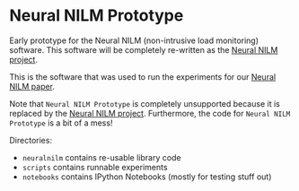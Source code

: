 # Neural NILM Prototype

Early prototype for the Neural NILM (non-intrusive load monitoring)
software.  This software will be completely re-written as the [Neural
NILM project](https://github.com/JackKelly/neuralnilm).

This is the software that was used to run the experiments for our 
[Neural NILM paper](http://arxiv.org/abs/1507.06594).

Note that `Neural NILM Prototype` is completely unsupported because
it is replaced by the
[Neural NILM project](https://github.com/JackKelly/neuralnilm).  Furthermore,
the code for `Neural NILM Prototype` is a bit of a mess!

Directories:

* `neuralnilm` contains re-usable library code
* `scripts` contains runnable experiments
* `notebooks` contains IPython Notebooks (mostly for testing stuff
  out)
  
